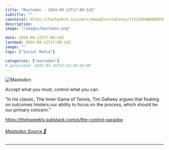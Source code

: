 ```yaml
---
title: "Mastodon - 2024-09-12T17:00:14Z"
subtitle: ""
canonical: https://hachyderm.io/users/mweagle/statuses/113125648896854946
description:
image: "/images/mastodon.png"

date: 2024-09-12T17:00:14Z
lastmod: 2024-09-12T17:00:14Z
image: ""
tags: ["Social Media"]

categories: ["mastodon"]
# generated: 2025-03-16T12:33:30-04:00
---
```

![Mastodon](/images/mastodon.png)

<p>Accept what you must, control what you can. </p><p>“In his classic, The Inner Game of Tennis, Tim Gallwey argues that fixating on outcomes hinders our ability to focus on the process, which should be our primary concern.”</p><p><a href="https://thelsweekly.substack.com/p/the-control-paradox" target="_blank" rel="nofollow noopener noreferrer" translate="no"><span class="invisible">https://</span><span class="ellipsis">thelsweekly.substack.com/p/the</span><span class="invisible">-control-paradox</span></a></p>


###### [Mastodon Source 🐘](https://hachyderm.io/@mweagle/113125648896854946)

___
